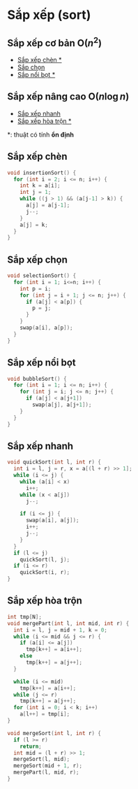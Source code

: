 # Sắp xếp (sort)

## Sắp xếp cơ bản O($n^2$)
 - [Sắp xếp chèn *](#sắp-xếp-chèn)
 - [Sắp chọn](#sắp-xếp-chọn)
 - [Sắp nổi bọt *](#sắp-xếp-nổi-bọt)

## Sắp xếp nâng cao O($n \log n$)
 - [Sắp xếp nhanh](#sắp-xếp-nhanh)
 - [Sắp xếp hòa trộn *](#sắp-xếp-hòa-trộn)

*: thuật có tính **ổn định**

## Sắp xếp chèn

```cpp
void insertionSort() {
  for (int i = 2; i <= n; i++) {
    int k = a[i];
    int j = 1;
    while ((j > 1) && (a[j-1] > k)) {
      a[j] = a[j-1];
      j--;
    }
    a[j] = k;
  }
}
```

## Sắp xếp chọn

```cpp
void selectionSort() {
  for (int i = 1; i<=n; i++) {
    int p = i;
    for (int j = i + 1; j <= n; j++) {
      if (a[j] < a[p]) {
        p = j;
      }
    }
    swap(a[i], a[p]);
  }
}
```

## Sắp xếp nổi bọt

```cpp
void bubbleSort() {
  for (int i = 1; i <= n; i++) {
    for (int j = i; j <= n; j++) {
      if (a[j] < a[j+1])
        swap(a[j], a[j+1]);
    }
  }
}
```

## Sắp xếp nhanh

```cpp
void quickSort(int l, int r) {
  int i = l, j = r, x = a[(l + r) >> 1];
  while (i <= j) {
    while (a[i] < x)
      i++;
    while (x < a[j])
      j--;

    if (i <= j) {
      swap(a[i], a[j]);
      i++;
      j--;
    }
  }
  if (l <= j)
    quickSort(l, j);
  if (i <= r)
    quickSort(i, r);
}
```

## Sắp xếp hòa trộn

```cpp
int tmp[N];
void mergePart(int l, int mid, int r) {
  int i = l, j = mid + 1, k = 0;
  while (i <= mid && j <= r) {
    if (a[i] <= a[j])
      tmp[k++] = a[i++];
    else
      tmp[k++] = a[j++];
  }

  while (i <= mid)
    tmp[k++] = a[i++];
  while (j <= r)
    tmp[k++] = a[j++];
  for (int i = 0; i < k; i++)
    a[l++] = tmp[i];
}

void mergeSort(int l, int r) {
  if (l >= r)
    return;
  int mid = (l + r) >> 1;
  mergeSort(l, mid);
  mergeSort(mid + 1, r);
  mergePart(l, mid, r);
}
```